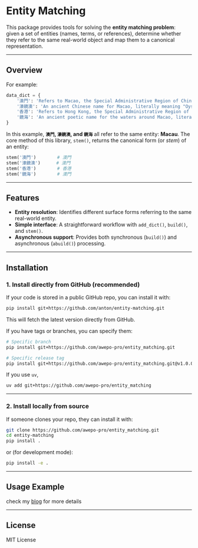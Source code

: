 # Entity Matching

This package provides tools for solving the **entity matching problem**:  
given a set of entities (names, terms, or references), determine whether they refer to the same real-world object and map them to a canonical representation.

---

## Overview

For example:

```python
data_dict = {
    '澳門': 'Refers to Macao, the Special Administrative Region of China and former Portuguese colony. A beautiful place',
    '濠鏡澳': 'An ancient Chinese name for Macao, literally meaning "Oyster Mirror Bay," referring to the area\'s geographic features before it became known as Macao.',
    '香港': 'Refers to Hong Kong, the Special Administrative Region of China and former British colony.',
    '鏡海': 'An ancient poetic name for the waters around Macao, literally meaning "Mirror Sea."'
}
````

In this example, **`澳門`, `濠鏡澳`, and `鏡海`** all refer to the same entity: **Macau**.
The core method of this library, `stem()`, returns the canonical form (or *stem*) of an entity:

```python
stem('澳門')        # 澳門
stem('濠鏡澳')      # 澳門
stem('香港')        # 香港
stem('鏡海')        # 澳門
```

---

## Features

* **Entity resolution**: Identifies different surface forms referring to the same real-world entity.
* **Simple interface**: A straightforward workflow with `add_dict()`, `build()`, and `stem()`.
* **Asynchronous support**: Provides both synchronous (`build()`) and asynchronous (`abuild()`) processing.

---
## Installation

### 1. **Install directly from GitHub (recommended)**

If your code is stored in a public GitHub repo, you can install it with:

```bash
pip install git+https://github.com/anton/entity-matching.git
```

This will fetch the latest version directly from GitHub.

If you have tags or branches, you can specify them:

```bash
# Specific branch
pip install git+https://github.com/awepo-pro/entity_matching.git

# Specific release tag
pip install git+https://github.com/awepo-pro/entity_matching.git@v1.0.0
```

If you use `uv`, 

```bash
uv add git+https://github.com/awepo-pro/entity_matching
```

---

### 2. **Install locally from source**

If someone clones your repo, they can install it with:

```bash
git clone https://github.com/awepo-pro/entity_matching.git
cd entity-matching
pip install .
```

or (for development mode):

```bash
pip install -e .
```

---

## Usage Example
check my [blog](https://awepo-pro.github.io/posts/entity-matching/) for more details

---

## License

MIT License
